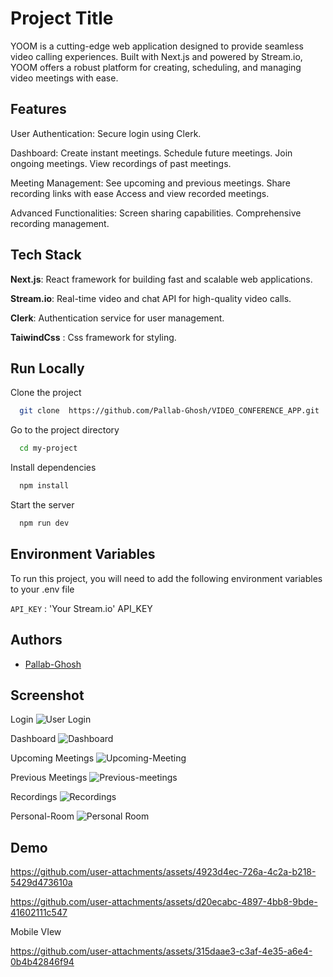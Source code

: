  
# Project Title

YOOM is a cutting-edge web application designed to provide seamless video calling experiences. Built with Next.js and powered by Stream.io, YOOM offers a robust platform for creating, scheduling, and managing video meetings with ease.


## Features

User Authentication: Secure login using Clerk.

Dashboard:
Create instant meetings.
Schedule future meetings.
Join ongoing meetings.
View recordings of past meetings.

Meeting Management:
See upcoming and previous meetings.
Share recording links with ease Access
and view recorded meetings.

Advanced Functionalities:
Screen sharing capabilities.
Comprehensive recording management.




## Tech Stack

**Next.js**: React framework for building fast and scalable web applications.

**Stream.io**: Real-time video and chat API for high-quality video calls.

**Clerk**: Authentication service for user management.

**TaiwindCss** : Css framework for styling.


## Run Locally

Clone the project

```bash
  git clone  https://github.com/Pallab-Ghosh/VIDEO_CONFERENCE_APP.git
```

Go to the project directory

```bash
  cd my-project
```

Install dependencies

```bash
  npm install
```

Start the server

```bash
  npm run dev
```


## Environment Variables

To run this project, you will need to add the following environment variables to your .env file

`API_KEY` : 'Your Stream.io' API_KEY



## Authors

- [Pallab-Ghosh](https://github.com/Pallab-Ghosh)

## Screenshot
Login
![User Login](https://github.com/user-attachments/assets/68fea58b-a6c7-4f26-979a-d430a67f27c8)

Dashboard
![Dashboard](https://github.com/user-attachments/assets/7a32625e-6f5d-45e7-a08a-9a32d477c682)

Upcoming Meetings
![Upcoming-Meeting](https://github.com/user-attachments/assets/f2dfb0fd-66fe-4d4b-ba76-1911a0e2fe60)

Previous Meetings
![Previous-meetings](https://github.com/user-attachments/assets/881a8c11-0238-45ce-ade7-d7f4dd462d7d)

Recordings
![Recordings](https://github.com/user-attachments/assets/91fd36dd-1ffa-417c-b31d-3f8a01ec5950)

Personal-Room
![Personal Room](https://github.com/user-attachments/assets/0ddd2405-f4d6-42ec-9e37-bb0b69e9c334)

## Demo
https://github.com/user-attachments/assets/4923d4ec-726a-4c2a-b218-5429d473610a

https://github.com/user-attachments/assets/d20ecabc-4897-4bb8-9bde-41602111c547




Mobile VIew

https://github.com/user-attachments/assets/315daae3-c3af-4e35-a6e4-0b4b42846f94






